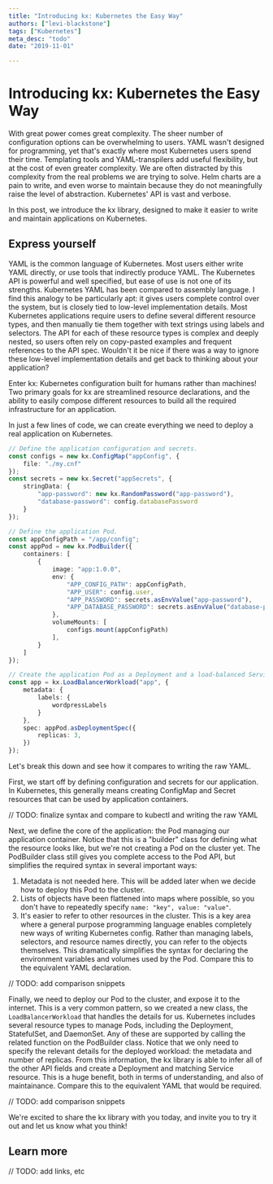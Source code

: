```yaml
---
title: "Introducing kx: Kubernetes the Easy Way"
authors: ["levi-blackstone"]
tags: ["Kubernetes"]
meta_desc: "todo"
date: "2019-11-01"

---
```


# Introducing kx: Kubernetes the Easy Way

With great power comes great complexity. The sheer number of configuration
options can be overwhelming to users. YAML wasn't designed for programming, yet
that's exactly where most Kubernetes users spend their time. Templating tools
and YAML-transpilers add useful flexibility, but at the cost of even greater
complexity. We are often distracted by this complexity from the real problems we
are trying to solve. Helm charts are a pain to write, and even worse to maintain
because they do not meaningfully raise the level of abstraction. Kubernetes' API
is vast and verbose. 

In this post, we introduce the kx library, designed to make it easier to write
and maintain applications on Kubernetes. 

## Express yourself

YAML is the common language of Kubernetes. Most users either write YAML
directly, or use tools that indirectly produce YAML. The Kubernetes API is
powerful and well specified, but ease of use is not one of its strengths.
Kubernetes YAML has been compared to assembly language. I find this analogy to
be particularly apt: it gives users complete control over the system, but is
closely tied to low-level implementation details. Most Kubernetes applications
require users to define several different resource types, and then manually tie
them together with text strings using labels and selectors. The API for each of
these resource types is complex and deeply nested, so users often rely on
copy-pasted examples and frequent references to the API spec. Wouldn't it be
nice if there was a way to ignore these low-level implementation details and get
back to thinking about your application?

Enter kx: Kubernetes configuration built for humans rather than machines! Two
primary goals for kx are streamlined resource declarations, and the ability to
easily compose different resources to build all the required infrastructure for
an application.

In just a few lines of code, we can create everything we need to deploy a real
application on Kubernetes.

```ts
// Define the application configuration and secrets.
const configs = new kx.ConfigMap("appConfig", {
    file: "./my.cnf"
});
const secrets = new kx.Secret("appSecrets", {
    stringData: {
        "app-password": new kx.RandomPassword("app-password"),
        "database-password": config.databasePassword
    }
});

// Define the application Pod.
const appConfigPath = "/app/config";
const appPod = new kx.PodBuilder({
    containers: [
        {
            image: "app:1.0.0",
            env: {
                "APP_CONFIG_PATH": appConfigPath,
                "APP_USER": config.user,
                "APP_PASSWORD": secrets.asEnvValue("app-password"),
                "APP_DATABASE_PASSWORD": secrets.asEnvValue("database-password"),
            },
            volumeMounts: [
                configs.mount(appConfigPath)
            ],
        }
    ]
});

// Create the application Pod as a Deployment and a load-balanced Service.
const app = kx.LoadBalancerWorkload("app", {
    metadata: {
        labels: {
            wordpressLabels
        }
    },
    spec: appPod.asDeploymentSpec({
        replicas: 3,
    })
});
```

Let's break this down and see how it compares to writing the raw YAML.

First, we start off by defining configuration and secrets for our application.
In Kubernetes, this generally means creating ConfigMap and Secret resources that
can be used by application containers.

// TODO: finalize syntax and compare to kubectl and writing the raw YAML

Next, we define the core of the application: the Pod managing our application
container. Notice that this is a "builder" class for defining what the resource
looks like, but we're not creating a Pod on the cluster yet. The PodBuilder
class still gives you complete access to the Pod API, but simplifies the
required syntax in several important ways:

1. Metadata is not needed here. This will be added later when we decide how to
   deploy this Pod to the cluster.
1. Lists of objects have been flattened into maps where possible, so you don't
   have to repeatedly specify `name: "key", value: "value"`.
1. It's easier to refer to other resources in the cluster. This is a key area
   where a general purpose programming language enables completely new ways of
   writing Kubernetes config. Rather than managing labels, selectors, and
   resource names directly, you can refer to the objects themselves. This
   dramatically simplifies the syntax for declaring the environment variables
   and volumes used by the Pod. Compare this to the equivalent YAML declaration.

// TODO: add comparison snippets

Finally, we need to deploy our Pod to the cluster, and expose it to the
internet. This is a very common pattern, so we created a new class, the
`LoadBalancerWorkload` that handles the details for us. Kubernetes includes
several resource types to manage Pods, including the Deployment, StatefulSet,
and DaemonSet. Any of these are supported by calling the related function on the
PodBuilder class. Notice that we only need to specify the relevant details for
the deployed workload: the metadata and number of replicas. From this
information, the kx library is able to infer all of the other API fields and
create a Deployment and matching Service resource. This is a huge benefit, both
in terms of understanding, and also of maintainance. Compare this to the
equivalent YAML that would be required.

// TODO: add comparison snippets

We're excited to share the kx library with you today, and invite you to try it
out and let us know what you think!

## Learn more

// TODO: add links, etc
